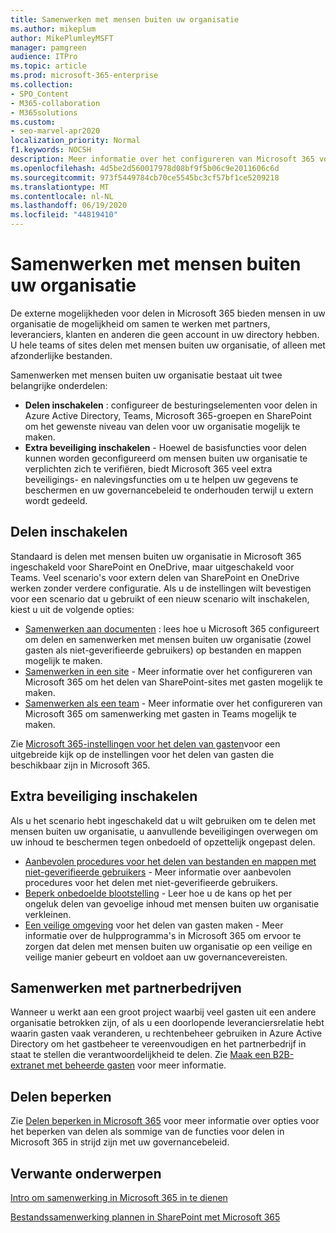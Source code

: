```yaml
---
title: Samenwerken met mensen buiten uw organisatie
ms.author: mikeplum
author: MikePlumleyMSFT
manager: pamgreen
audience: ITPro
ms.topic: article
ms.prod: microsoft-365-enterprise
ms.collection:
- SPO_Content
- M365-collaboration
- M365solutions
ms.custom:
- seo-marvel-apr2020
localization_priority: Normal
f1.keywords: NOCSH
description: Meer informatie over het configureren van Microsoft 365 voor samenwerking met mensen buiten uw organisatie.
ms.openlocfilehash: 4d5be2d560017978d08bf9f5b06c9e2011606c6d
ms.sourcegitcommit: 973f5449784cb70ce5545bc3cf57bf1ce5209218
ms.translationtype: MT
ms.contentlocale: nl-NL
ms.lasthandoff: 06/19/2020
ms.locfileid: "44819410"
---
```

# <a name="collaborating-with-people-outside-your-organization"></a>Samenwerken met mensen buiten uw organisatie

De externe mogelijkheden voor delen in Microsoft 365 bieden mensen in uw organisatie de mogelijkheid om samen te werken met partners, leveranciers, klanten en anderen die geen account in uw directory hebben. U hele teams of sites delen met mensen buiten uw organisatie, of alleen met afzonderlijke bestanden.

Samenwerken met mensen buiten uw organisatie bestaat uit twee belangrijke onderdelen:

- **Delen inschakelen** : configureer de besturingselementen voor delen in Azure Active Directory, Teams, Microsoft 365-groepen en SharePoint om het gewenste niveau van delen voor uw organisatie mogelijk te maken.
- **Extra beveiliging inschakelen** - Hoewel de basisfuncties voor delen kunnen worden geconfigureerd om mensen buiten uw organisatie te verplichten zich te verifiëren, biedt Microsoft 365 veel extra beveiligings- en nalevingsfuncties om u te helpen uw gegevens te beschermen en uw governancebeleid te onderhouden terwijl u extern wordt gedeeld.

## <a name="enable-sharing"></a>Delen inschakelen

Standaard is delen met mensen buiten uw organisatie in Microsoft 365 ingeschakeld voor SharePoint en OneDrive, maar uitgeschakeld voor Teams. Veel scenario's voor extern delen van SharePoint en OneDrive werken zonder verdere configuratie. Als u de instellingen wilt bevestigen voor een scenario dat u gebruikt of een nieuw scenario wilt inschakelen, kiest u uit de volgende opties:

- [Samenwerken aan documenten](collaborate-on-documents.md) : lees hoe u Microsoft 365 configureert om delen en samenwerken met mensen buiten uw organisatie (zowel gasten als niet-geverifieerde gebruikers) op bestanden en mappen mogelijk te maken.
- [Samenwerken in een site](collaborate-in-site.md) - Meer informatie over het configureren van Microsoft 365 om het delen van SharePoint-sites met gasten mogelijk te maken.
- [Samenwerken als een team](collaborate-as-team.md) - Meer informatie over het configureren van Microsoft 365 om samenwerking met gasten in Teams mogelijk te maken.

Zie [Microsoft 365-instellingen voor het delen van gasten](microsoft-365-guest-settings.md)voor een uitgebreide kijk op de instellingen voor het delen van gasten die beschikbaar zijn in Microsoft 365.

## <a name="enable-additional-security"></a>Extra beveiliging inschakelen

Als u het scenario hebt ingeschakeld dat u wilt gebruiken om te delen met mensen buiten uw organisatie, u aanvullende beveiligingen overwegen om uw inhoud te beschermen tegen onbedoeld of opzettelijk ongepast delen.

- [Aanbevolen procedures voor het delen van bestanden en mappen met niet-geverifieerde gebruikers](best-practices-anonymous-sharing.md) - Meer informatie over aanbevolen procedures voor het delen met niet-geverifieerde gebruikers.
- [Beperk onbedoelde blootstelling](share-limit-accidental-exposure.md) - Leer hoe u de kans op het per ongeluk delen van gevoelige inhoud met mensen buiten uw organisatie verkleinen.
- [Een veilige omgeving](create-secure-guest-sharing-environment.md) voor het delen van gasten maken - Meer informatie over de hulpprogramma's in Microsoft 365 om ervoor te zorgen dat delen met mensen buiten uw organisatie op een veilige en veilige manier gebeurt en voldoet aan uw governancevereisten.

## <a name="collaborate-with-partner-companies"></a>Samenwerken met partnerbedrijven

Wanneer u werkt aan een groot project waarbij veel gasten uit een andere organisatie betrokken zijn, of als u een doorlopende leveranciersrelatie hebt waarin gasten vaak veranderen, u rechtenbeheer gebruiken in Azure Active Directory om het gastbeheer te vereenvoudigen en het partnerbedrijf in staat te stellen die verantwoordelijkheid te delen. Zie [Maak een B2B-extranet met beheerde gasten](b2b-extranet.md) voor meer informatie.

## <a name="limit-sharing"></a>Delen beperken

Zie [Delen beperken in Microsoft 365](microsoft-365-limit-sharing.md) voor meer informatie over opties voor het beperken van delen als sommige van de functies voor delen in Microsoft 365 in strijd zijn met uw governancebeleid.

## <a name="related-topics"></a>Verwante onderwerpen

[Intro om samenwerking in Microsoft 365 in te dienen](https://docs.microsoft.com/sharepoint/intro-to-file-collaboration)

[Bestandssamenwerking plannen in SharePoint met Microsoft 365](https://docs.microsoft.com/sharepoint/deploy-file-collaboration)
